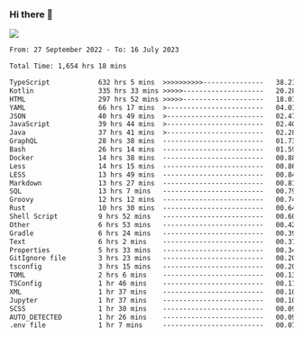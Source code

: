 ### Hi there 👋

<!--<a href="https://github.com/search?o=desc&q=author%3Abushiyi&s=committer-date&type=Commits">-->
<!--    <img align="center" height = "178" src="https://github-readme-stats.vercel.app/api?username=bushiyi&count_private=true&show_icons=true&theme=noctis_minimus&hide=contribs&include_all_commits=true" />-->
<!--</a>-->
<!--<a href="https://github.com/bushiyi?tab=repositories">-->
<!--    <img align="center" height = "178" src="https://github-readme-stats.vercel.app/api/top-langs/?username=bushiyi&count_private=true&theme=noctis_minimus" />-->
<!--</a>-->
 
<!-- [![Ashutosh's github activity graph](https://activity-graph.herokuapp.com/graph?username=bushiyi&theme=react&bg_color=1B2932&point=698B69&line=698B69)](https://github.com/ashutosh00710/github-readme-activity-graph)
 -->


![](https://raw.githubusercontent.com/bushiyi/bushiyi/master/assets/github-contribution-grid-snake.svg)

<!--START_SECTION:waka-->

```txt
From: 27 September 2022 - To: 16 July 2023

Total Time: 1,654 hrs 18 mins

TypeScript            632 hrs 5 mins  >>>>>>>>>>---------------   38.21 %
Kotlin                335 hrs 33 mins >>>>>--------------------   20.28 %
HTML                  297 hrs 52 mins >>>>>--------------------   18.01 %
YAML                  66 hrs 17 mins  >------------------------   04.01 %
JSON                  40 hrs 49 mins  >------------------------   02.47 %
JavaScript            39 hrs 44 mins  >------------------------   02.40 %
Java                  37 hrs 41 mins  >------------------------   02.28 %
GraphQL               28 hrs 38 mins  -------------------------   01.73 %
Bash                  26 hrs 14 mins  -------------------------   01.59 %
Docker                14 hrs 38 mins  -------------------------   00.88 %
Less                  14 hrs 15 mins  -------------------------   00.86 %
LESS                  13 hrs 49 mins  -------------------------   00.84 %
Markdown              13 hrs 27 mins  -------------------------   00.81 %
SQL                   13 hrs 7 mins   -------------------------   00.79 %
Groovy                12 hrs 12 mins  -------------------------   00.74 %
Rust                  10 hrs 30 mins  -------------------------   00.64 %
Shell Script          9 hrs 52 mins   -------------------------   00.60 %
Other                 6 hrs 53 mins   -------------------------   00.42 %
Gradle                6 hrs 24 mins   -------------------------   00.39 %
Text                  6 hrs 2 mins    -------------------------   00.37 %
Properties            5 hrs 33 mins   -------------------------   00.34 %
GitIgnore file        3 hrs 23 mins   -------------------------   00.20 %
tsconfig              3 hrs 15 mins   -------------------------   00.20 %
TOML                  2 hrs 6 mins    -------------------------   00.13 %
TSConfig              1 hr 46 mins    -------------------------   00.11 %
XML                   1 hr 37 mins    -------------------------   00.10 %
Jupyter               1 hr 37 mins    -------------------------   00.10 %
SCSS                  1 hr 30 mins    -------------------------   00.09 %
AUTO_DETECTED         1 hr 26 mins    -------------------------   00.09 %
.env file             1 hr 7 mins     -------------------------   00.07 %
```

<!--END_SECTION:waka-->

